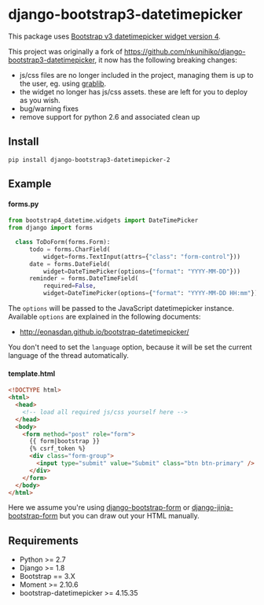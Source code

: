 # django-bootstrap3-datetimepicker

This package uses [Bootstrap v3 datetimepicker widget version 4](https://github.com/Eonasdan/bootstrap-datetimepicker).

This project was originally a fork of https://github.com/nkunihiko/django-bootstrap3-datetimepicker, 
it now has the following breaking changes:

* js/css files are no longer included in the project, managing them is up to the user, eg. using 
[grablib](https://github.com/samuelcolvin/grablib).
* the widget no longer has js/css assets. these are left for you to deploy as you wish.
* bug/warning fixes
* remove support for python 2.6 and associated clean up

## Install

    pip install django-bootstrap3-datetimepicker-2

## Example

#### forms.py

```python
from bootstrap4_datetime.widgets import DateTimePicker
from django import forms

  class ToDoForm(forms.Form):
      todo = forms.CharField(
          widget=forms.TextInput(attrs={"class": "form-control"}))
      date = forms.DateField(
          widget=DateTimePicker(options={"format": "YYYY-MM-DD"}))
      reminder = forms.DateTimeField(
          required=False,
          widget=DateTimePicker(options={"format": "YYYY-MM-DD HH:mm"}))
```

The `options` will be passed to the JavaScript datetimepicker instance. 
Available `options` are explained in the following documents:

* http://eonasdan.github.io/bootstrap-datetimepicker/

You don't need to set the `language` option, 
because it will be set the current language of the thread automatically.

#### template.html

```html
<!DOCTYPE html>
<html>
  <head>
    <!-- load all required js/css yourself here -->
  </head>
  <body>
    <form method="post" role="form">
      {{ form|bootstrap }}
      {% csrf_token %}
      <div class="form-group">
        <input type="submit" value="Submit" class="btn btn-primary" />
      </div>
    </form>
  </body>
</html>
```

Here we assume you're using [django-bootstrap-form](https://github.com/tzangms/django-bootstrap-form) or 
[django-jinja-bootstrap-form](https://github.com/samuelcolvin/django-jinja-bootstrap-form) but you can
draw out your HTML manually.

## Requirements

* Python >= 2.7
* Django >= 1.8
* Bootstrap == 3.X
* Moment >= 2.10.6
* bootstrap-datetimepicker >= 4.15.35
